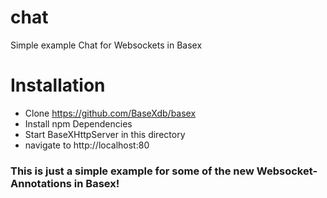 # chat
Simple example Chat for Websockets in Basex

# Installation
* Clone https://github.com/BaseXdb/basex
* Install npm Dependencies
* Start BaseXHttpServer in this directory
* navigate to http://localhost:80


### This is just a simple example for some of the new Websocket-Annotations in Basex!
